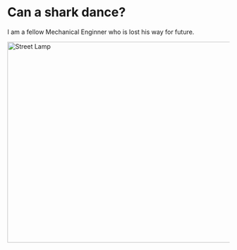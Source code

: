 <html>
    <head>
        <title>Ahmet Deniz Eroz</title>
    </head>
    <body>
      <h1>Can a shark dance?</h1>
      <p>I am a fellow Mechanical Enginner who is lost his way for future.</p>
      <img src="sokak lambası deneme 2.png" alt="Street Lamp" width="1000" height="455">
    </body>
</html>
